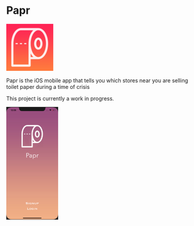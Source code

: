 # Papr
<img src="Papr/Papr/Assets.xcassets/AppIcon.appiconset/Papr.png" width="125" height="125">

Papr is the iOS mobile app that tells you which stores near you are selling toilet paper during a time of crisis

This project is currently a work in progress. 

<img src="Papr/ScreenShots/Home.png" height="300">
